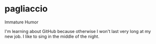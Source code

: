 # pagliaccio
Immature Humor

I'm learning about GitHub because otherwise I won't last very long at my new job.
I like to sing in the middle of the night.

